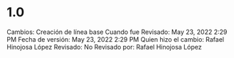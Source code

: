# 1.0

Cambios: Creación de línea base
Cuando fue Revisado: May 23, 2022 2:29 PM
Fecha de  versión: May 23, 2022 2:29 PM
Quien hizo el cambio: Rafael Hinojosa López
Revisado: No
Revisado por: Rafael Hinojosa López